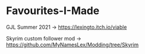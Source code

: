 # Favourites-I-Made
GJL Summer 2021 -> https://lexingto.itch.io/viable

Skyrim custom follower mod -> https://github.com/MyNamesLex/Modding/tree/Skyrim
